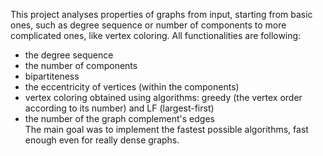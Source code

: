 This project analyses properties of graphs from input, starting from basic ones, such as degree sequence or number of components to more complicated ones, like vertex coloring. All functionalities are following: 
- the degree sequence
- the number of components
- bipartiteness
- the eccentricity of vertices (within the components)
- vertex coloring obtained using algorithms: greedy (the vertex order according to its number) and LF (largest-first)
- the number of the graph complement's edges  
The main goal was to implement the fastest possible algorithms, fast enough even for really dense graphs.
